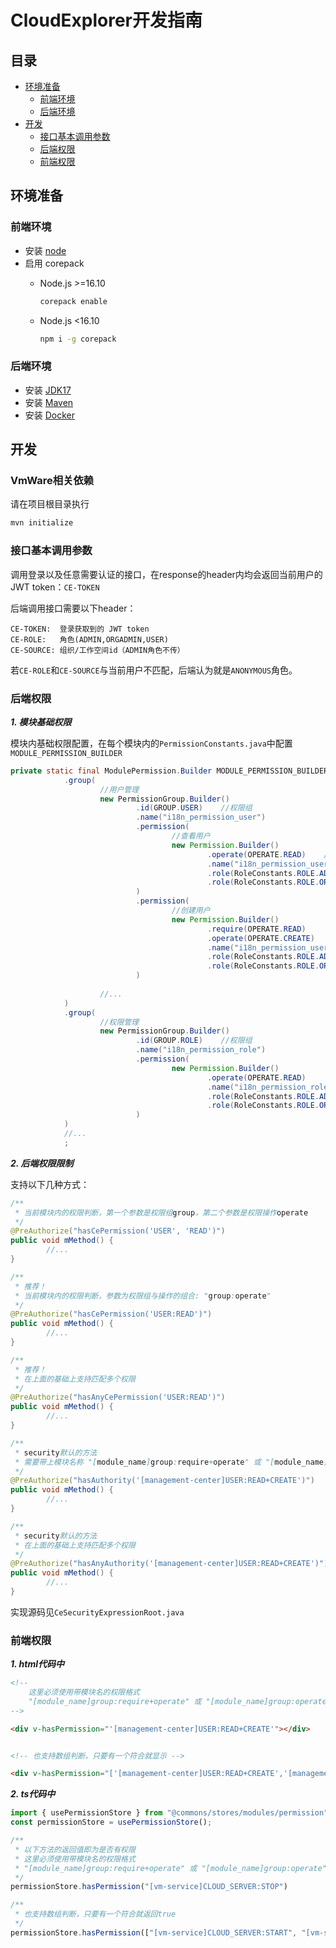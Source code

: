 # CloudExplorer开发指南


## 目录

- [环境准备](#环境准备)
  - [前端环境](#前端环境)
  - [后端环境](#后端环境)
- [开发](#开发)
  - [接口基本调用参数](#接口基本调用参数)
  - [后端权限](#后端权限)
  - [前端权限](#前端权限)
  


## 环境准备

### 前端环境

- 安装 [node](https://nodejs.org/)
- 启用 corepack
  - Node.js >=16.10

    ```bash
    corepack enable
    ```
  - Node.js <16.10

    ```bash
    npm i -g corepack
    ```


### 后端环境
- 安装 [JDK17](https://www.oracle.com/java/technologies/javase/jdk17-archive-downloads.html)
- 安装 [Maven](https://maven.apache.org/download.cgi)
- 安装 [Docker](https://www.docker.com/)


## 开发
### VmWare相关依赖
请在项目根目录执行
``` bash
mvn initialize
```

### 接口基本调用参数

调用登录以及任意需要认证的接口，在response的header内均会返回当前用户的 JWT token：`CE-TOKEN`


后端调用接口需要以下header：
```
CE-TOKEN:  登录获取到的 JWT token
CE-ROLE:   角色(ADMIN,ORGADMIN,USER)
CE-SOURCE: 组织/工作空间id（ADMIN角色不传）
```
若`CE-ROLE`和`CE-SOURCE`与当前用户不匹配，后端认为就是`ANONYMOUS`角色。


### 后端权限

***1. 模块基础权限***

模块内基础权限配置，在每个模块内的`PermissionConstants.java`中配置`MODULE_PERMISSION_BUILDER`

```java
private static final ModulePermission.Builder MODULE_PERMISSION_BUILDER = new ModulePermission.Builder()
            .group(
                    //用户管理
                    new PermissionGroup.Builder()
                            .id(GROUP.USER)    //权限组
                            .name("i18n_permission_user")
                            .permission(
                                    //查看用户
                                    new Permission.Builder()
                                            .operate(OPERATE.READ)    //权限操作
                                            .name("i18n_permission_user_read")
                                            .role(RoleConstants.ROLE.ADMIN)    //生效的角色
                                            .role(RoleConstants.ROLE.ORGADMIN)
                            )
                            .permission(
                                    //创建用户
                                    new Permission.Builder()
                                            .require(OPERATE.READ)      //该权限的基础权限
                                            .operate(OPERATE.CREATE)    //权限操作
                                            .name("i18n_permission_user_create")
                                            .role(RoleConstants.ROLE.ADMIN)    //生效的角色
                                            .role(RoleConstants.ROLE.ORGADMIN)
                            )
                            
                    //...
            )
            .group(
                    //权限管理
                    new PermissionGroup.Builder()
                            .id(GROUP.ROLE)    //权限组
                            .name("i18n_permission_role")
                            .permission(
                                    new Permission.Builder()
                                            .operate(OPERATE.READ)
                                            .name("i18n_permission_role_read")
                                            .role(RoleConstants.ROLE.ADMIN)
                                            .role(RoleConstants.ROLE.ORGADMIN)
                            )
            )
            //...
            ;


```

***2. 后端权限限制***

支持以下几种方式：
```java
/**
 * 当前模块内的权限判断，第一个参数是权限组group，第二个参数是权限操作operate
 */
@PreAuthorize("hasCePermission('USER', 'READ')")
public void mMethod() {
        //...
}

/**
 * 推荐！
 * 当前模块内的权限判断，参数为权限组与操作的组合: "group:operate"
 */
@PreAuthorize("hasCePermission('USER:READ')")
public void mMethod() {
        //...
}

/**
 * 推荐！
 * 在上面的基础上支持匹配多个权限
 */
@PreAuthorize("hasAnyCePermission('USER:READ')")
public void mMethod() {
        //...
}

/**
 * security默认的方法
 * 需要带上模块名称 "[module_name]group:require+operate" 或 "[module_name]group:operate"
 */
@PreAuthorize("hasAuthority('[management-center]USER:READ+CREATE')")
public void mMethod() {
        //...
}

/**
 * security默认的方法
 * 在上面的基础上支持匹配多个权限
 */
@PreAuthorize("hasAnyAuthority('[management-center]USER:READ+CREATE')")
public void mMethod() {
        //...
}


```

实现源码见`CeSecurityExpressionRoot.java`

### 前端权限

***1. html代码中***
```html
<!--
    这里必须使用带模块名的权限格式
    "[module_name]group:require+operate" 或 "[module_name]group:operate"
-->

<div v-hasPermission="'[management-center]USER:READ+CREATE'"></div>


<!-- 也支持数组判断，只要有一个符合就显示 -->

<div v-hasPermission="['[management-center]USER:READ+CREATE','[management-center]USER:READ+EDIT']"></div>

```

***2. ts代码中***
```ts
import { usePermissionStore } from "@commons/stores/modules/permission";
const permissionStore = usePermissionStore();

/**
 * 以下方法的返回值即为是否有权限 
 * 这里必须使用带模块名的权限格式
 * "[module_name]group:require+operate" 或 "[module_name]group:operate"
 */
permissionStore.hasPermission("[vm-service]CLOUD_SERVER:STOP")

/**
 * 也支持数组判断，只要有一个符合就返回true
 */
permissionStore.hasPermission(["[vm-service]CLOUD_SERVER:START", "[vm-service]CLOUD_SERVER:STOP"])

```
